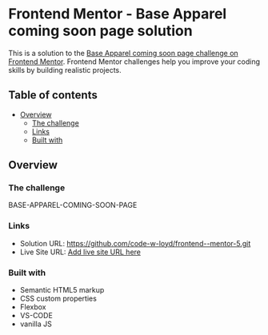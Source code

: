# Frontend Mentor - Base Apparel coming soon page solution

This is a solution to the [Base Apparel coming soon page challenge on Frontend Mentor](https://www.frontendmentor.io/challenges/base-apparel-coming-soon-page-5d46b47f8db8a7063f9331a0). Frontend Mentor challenges help you improve your coding skills by building realistic projects. 

## Table of contents

- [Overview](#overview)
  - [The challenge](#the-challenge)
  - [Links](#links)
  - [Built with](#built-with)
 

## Overview

### The challenge

   BASE-APPAREL-COMING-SOON-PAGE

### Links

- Solution URL: https://github.com/code-w-loyd/frontend--mentor-5.git
- Live Site URL: [Add live site URL here](https://your-live-site-url.com)


### Built with

- Semantic HTML5 markup
- CSS custom properties
- Flexbox
- VS-CODE
- vanilla JS


